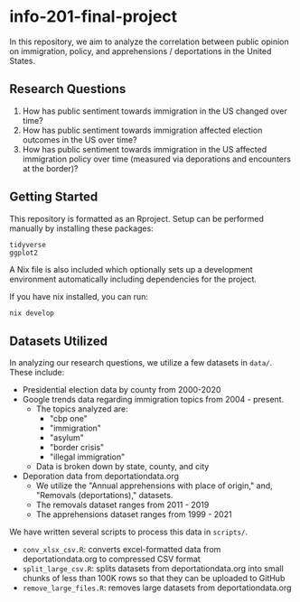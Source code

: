 # info-201-final-project

In this repository, we aim to analyze the correlation between public opinion on immigration, policy, and apprehensions / deportations in the United States.

## Research Questions

1. How has public sentiment towards immigration in the US changed over time?
2. How has public sentiment towards immigration affected election outcomes in the US over time?
3. How has public sentiment towards immigration in the US affected immigration policy over time (measured via deporations and encounters at the border)?

## Getting Started

This repository is formatted as an Rproject. Setup can be performed manually by installing these packages:

```
tidyverse
ggplot2
```

A Nix file is also included which optionally sets up a development environment automatically including dependencies for the project.

If you have nix installed, you can run:

```bash
nix develop
```

## Datasets Utilized

In analyzing our research questions, we utilize a few datasets in `data/`. These include:

- Presidential election data by county from 2000-2020
- Google trends data regarding immigration topics from 2004 - present.
  - The topics analyzed are:
    - "cbp one"
    - "immigration"
    - "asylum"
    - "border crisis"
    - "illegal immigration"
  - Data is broken down by state, county, and city
- Deporation data from deportationdata.org
  - We utilize the "Annual apprehensions with place of origin," and, "Removals (deportations)," datasets.
  - The removals dataset ranges from 2011 - 2019
  - The apprehensions dataset ranges from 1999 - 2021

We have written several scripts to process this data in `scripts/`.

- `conv_xlsx_csv.R`: converts excel-formatted data from deportationdata.org to compressed CSV format
- `split_large_csv.R`: splits datasets from deportationdata.org into small chunks of less than 100K rows so that they can be uploaded to GitHub
- `remove_large_files.R`: removes large datasets from deportationdata.org
